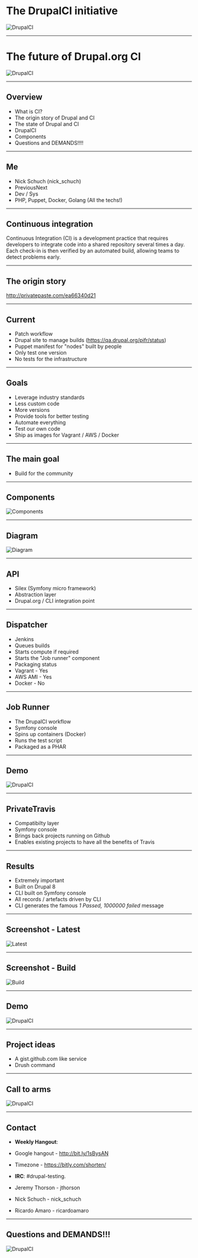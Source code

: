 # The DrupalCI initiative

![DrupalCI](./assets/logo.png "DrupalCI")

---

# The future of Drupal.org CI

![DrupalCI](./assets/logo.png "DrupalCI")

---

## Overview

* What is CI?
* The origin story of Drupal and CI
* The state of Drupal and CI
* DrupalCI
* Components
* Questions and DEMANDS!!!!

---

## Me

* Nick Schuch (nick_schuch)
* PreviousNext
* Dev / Sys
* PHP, Puppet, Docker, Golang (All the techs!)

---

## Continuous integration

Continuous Integration (CI) is a development practice that requires developers to integrate code into a shared repository several times a day. Each check-in is then verified by an automated build, allowing teams to detect problems early.

---

## The origin story

http://privatepaste.com/ea66340d21

---

## Current

* Patch workflow
* Drupal site to manage builds (https://qa.drupal.org/pifr/status)
* Puppet manifest for "nodes" built by people
* Only test one version
* No tests for the infrastructure

---

## Goals

* Leverage industry standards
* Less custom code
* More versions
* Provide tools for better testing
* Automate everything
* Test our own code
* Ship as images for Vagrant / AWS / Docker

---

## The main goal

* Build for the community

---

## Components

![Components](./assets/components.jpg "Components")

---

## Diagram

![Diagram](./assets/diagram.png "Diagram")

---

## API

* Silex (Symfony micro framework)
* Abstraction layer
* Drupal.org / CLI integration point

---

## Dispatcher

* Jenkins
* Queues builds
* Starts compute if required
* Starts the "Job runner" component
* Packaging status
 * Vagrant - Yes
 * AWS AMI - Yes
 * Docker - No

---

## Job Runner

* The DrupalCI workflow
* Symfony console
* Spins up containers (Docker)
* Runs the test script
* Packaged as a PHAR

---

## Demo

![DrupalCI](./assets/logo.png "DrupalCI")

---

## PrivateTravis

* Compatibilty layer
* Symfony console
* Brings back projects running on Github
* Enables existing projects to have all the benefits of Travis

---

## Results

* Extremely important
* Built on Drupal 8
* CLI built on Symfony console
* All records / artefacts driven by CLI
* CLI generates the famous *1 Passed, 1000000 failed* message

---

## Screenshot - Latest

![Latest](./assets/latest.png "Latest")

---

## Screenshot - Build

![Build](./assets/build.png "Build")

---

## Demo

![DrupalCI](./assets/logo.png "DrupalCI")

---

## Project ideas

* A gist.github.com like service
* Drush command

---

## Call to arms

![DrupalCI](./assets/logo.png "DrupalCI")

---

## Contact

* **Weekly Hangout**: 
 * Google hangout - http://bit.ly/1sBysAN
 * Timezone - https://bitly.com/shorten/

* **IRC**: #drupal-testing.
 * Jeremy Thorson - jthorson
 * Nick Schuch - nick_schuch
 * Ricardo Amaro - ricardoamaro

---

## Questions and DEMANDS!!!

![DrupalCI](./assets/logo.png "DrupalCI")
